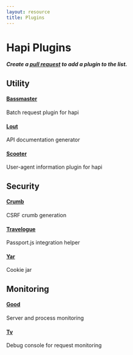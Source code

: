 ```yaml
---
layout: resource
title: Plugins
---
```


# Hapi Plugins

***Create a [pull request](http://help.github.com/send-pull-requests/) to add a plugin to the list.***

## Utility

#### [Bassmaster](https://npmjs.org/package/bassmaster)
Batch request plugin for hapi

#### [Lout](https://npmjs.org/package/lout)
API documentation generator

#### [Scooter](https://npmjs.org/package/scooter)
User-agent information plugin for hapi


## Security

#### [Crumb](https://npmjs.org/package/crumb)
CSRF crumb generation

#### [Travelogue](https://npmjs.org/package/travelogue)
Passport.js integration helper

#### [Yar](https://npmjs.org/package/yar)
Cookie jar


## Monitoring

#### [Good](https://npmjs.org/package/good)
Server and process monitoring

#### [Tv](https://npmjs.org/package/tv)
Debug console for request monitoring
